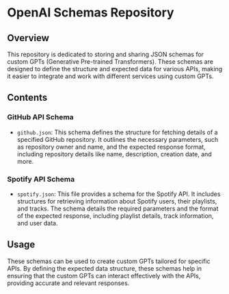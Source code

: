 # OpenAI Schemas Repository

## Overview

This repository is dedicated to storing and sharing JSON schemas for custom GPTs (Generative Pre-trained Transformers). These schemas are designed to define the structure and expected data for various APIs, making it easier to integrate and work with different services using custom GPTs.

## Contents

### GitHub API Schema

- `github.json`: This schema defines the structure for fetching details of a specified GitHub repository. It outlines the necessary parameters, such as repository owner and name, and the expected response format, including repository details like name, description, creation date, and more.

### Spotify API Schema

- `spotify.json`: This file provides a schema for the Spotify API. It includes structures for retrieving information about Spotify users, their playlists, and tracks. The schema details the required parameters and the format of the expected response, including playlist details, track information, and user data.

## Usage

These schemas can be used to create custom GPTs tailored for specific APIs. By defining the expected data structure, these schemas help in ensuring that the custom GPTs can interact effectively with the APIs, providing accurate and relevant responses.
